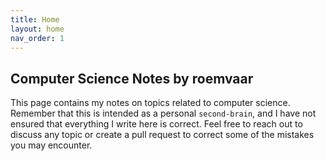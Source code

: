 ```yaml
---
title: Home
layout: home
nav_order: 1
---
```


## Computer Science Notes by roemvaar

This page contains my notes on topics related to computer science.
Remember that this is intended as a personal `second-brain`, and I 
have not ensured that everything I write here is correct. Feel
free to reach out to discuss any topic or create a pull request
to correct some of the mistakes you may encounter.
